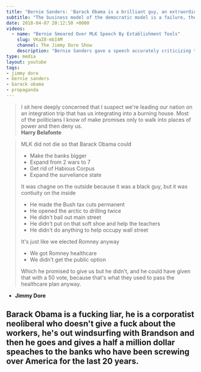 ```yaml
---
title: "Bernie Sanders: 'Barack Obama is a brilliant guy, an extraordinary candidate, and a charasmatic leader'"
subtitle: "The business model of the democratic model is a failure, they've lost all power in American government, and the media are their attack dogs for anyone who criticizes their failures."
date: 2018-04-07 20:12:50 +0000
videos:
  - name: "Bernie Smeared Over MLK Speech By Establishment Tools"
    slug: VKaZ8-mbI4M
    channel: The Jimmy Dore Show
    description: "Bernie Sanders gave a speech accurately criticizing the Democratic Party. The corporate media made maybe their most desperate attempt at a smear yet."
type: media
layout: youtube
tags:
- jimmy dore
- bernie sanders
- barack obama
- propaganda
---
```


> I sit here deeply concerned that I suspect we're leading our nation on an integration trip that has us integrating into a burning house.
> Most of the politicians I know of make promises only to walk into places of power and then deny us.
> <br/>
> **Harry Belafonte**

> MLK did not die so that Barack Obama could
>
> - Make the banks bigger
> - Expand from 2 wars to 7
> - Get rid of Habious Corpus
> - Expand the surveliance state
>
> It was chagne on the outside because it was a black guy, but it was contiuity on the inside
>
> - He made the Bush tax cuts permanent
> - He opened the arctic to drilling twice
> - He didn't bail out main street
> - He didn't put on that soft shoe and help the teachers
> - He didn't do anything to help occupy wall street
>
> It's just like we elected Romney anyway
>
> - We got Romney healthcare
> - We didn't get the public option
>
> Which he promised to give us but he didn't, and he could have given that with a 50 vote, because that's what they used to pass the healthcare plan anyway.
> <br/>
- **Jimmy Dore**

## Barack Obama is a fucking liar, he is a corporatist neoliberal who doesn't give a fuck about the workers, he's out windsurfing with Brandson and then he goes and gives a half a million dollar speaches to the banks who have been screwing over America for the last 20 years.
